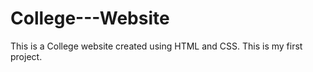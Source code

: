 # College---Website
This is a College website created using HTML and CSS. This is my first project.
